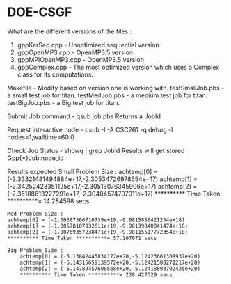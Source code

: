 # DOE-CSGF

What are the different versions of the files :
1) gppKerSeq.cpp - Unoptimized sequential version
2) gppOpenMP3.cpp - OpenMP3.5 version
3) gppMPIOpenMP3.cpp - OpenMP3.5 version
4) gppComplex.cpp - The most optimized version which uses a Complex class for its computations.

Makefile - Modify based on version one is working with.
testSmallJob.pbs - a small test job for titan.
testMedJob.pbs - a medium test job for titan.
testBigJob.pbs - a Big test job for titan.

Submit Job command - qsub job.pbs
    Returns a JobId

Request interactive node -
    qsub -I -A CSC261 -q debug -l nodes=1,walltime=60:0

Check Job Status - showq | grep JobId
Results will get stored
    Gpp{*}Job.node_id


Results expected
    Small Problem Size :
        achtemp[0] = (-2.33321481494884e+17,-2.30534726978554e+17)
        achtemp[1] = (-2.34252423351125e+17,-2.30513076345906e+17)
        achtemp[2] = (-2.35188613227291e+17,-2.30484574707011e+17)
        ********** Time Taken **********= 14.284598 secs

    Med Problem Size :
    achtemp[0] = (-1.00387366710739e+19,-9.9815856421254e+18)
    achtemp[1] = (-1.00578107032611e+19,-9.98139840041474e+18)
    achtemp[2] = (-1.00769357238471e+19,-9.98115517772354e+18)
    ********** Time Taken **********= 57.107071 secs

    Big Problem Size :
        achtemp[0] = (-5.13842445834172e+20,-5.12423661308937e+20)
        achtemp[1] = (-5.14315659139572e+20,-5.12421580271217e+20)
        achtemp[2] = (-5.14789457600568e+20,-5.12418893702435e+20)
        ********** Time Taken **********= 228.427529 secs

